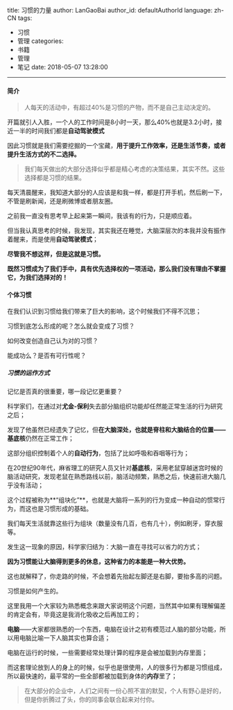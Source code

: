 title: 习惯的力量
author: LanGaoBai
author_id: defaultAuthorId
language: zh-CN
tags:
  - 习惯
  - 管理
categories:
  - 书籍
  - 管理
  - 笔记
date: 2018-05-07 13:28:00
---

#### 简介

> 人每天的活动中，有超过40%是习惯的产物，而不是自己主动决定的。

开篇就引人入胜，一个人的工作时间是8小时一天，那么40%也就是3.2小时，接近一半的时间我们都是**自动驾驶模式**

因此习惯就是我们需要挖掘的一个宝藏，**用于提升工作效率，还是生活节奏，或者提升生活方式的不二选择。**

> 我们每天做出的大部分选择似乎都是精心考虑的决策结果，其实不然。这些选择都是习惯的结果。

每天清晨醒来，我知道大部分的人应该是和我一样，都是打开手机，然后刷一下，不管是刷新闻，还是刷微博或者朋友圈。

之前我一直没有思考早上起来第一瞬间，我该有的行为，只是顺应着。

但当我认真思考的时候，我发现，其实我还在睡觉，大脑深层次的本我并没有振作着醒来，而是使用**自动驾驶模式**；

**尽管我不想这样，但是这就是习惯。**

**既然习惯成为了我们手中，具有优先选择权的一项活动，那么我们没有理由不掌握它，为我们选择对的！**

#### 个体习惯

在我们认识到习惯给我们带来了巨大的影响，这个时候我们不得不沉思；

习惯到底怎么形成的呢？怎么就会变成了习惯？

如何改变创造自己认为对的习惯？

能成功么？是否有可行性呢？

##### 习惯的运作方式

记忆是否真的很重要，哪一段记忆更重要？

科学家们，在通过对**尤金-保利**失去部分脑组织功能却任然能正常生活的行为研究之后；

发现了他虽然已经遗失了记忆，但**在大脑深处，也就是脊柱和大脑结合的位置——基底核**仍然在正常工作；

这部分组织控制着个人的**自动行为**，包括了比如呼吸和吞咽等行为；

在20世纪90年代，麻省理工的研究人员又针对**基底核**，采用老鼠穿越迷宫时候的脑活动研究，发现老鼠在熟悉路线以前，脑活动频繁，熟悉之后，快速前进大脑几乎没有活动；

这个过程被称为**“组块化”**，也就是大脑将一系列的行为变成一种自动的惯常行为，而这也是习惯形成的基础。

我们每天生活就靠这些行为组块（数量没有几百，也有几十），例如刷牙，穿衣服等。

发生这一现象的原因，科学家归结为：大脑一直在寻找可以省力的方式；

**因为习惯能让大脑得到更多的休息，这种省力的本能是一种大优势。**

这也就解释了，你走路的时候，不会想着先抬起左脚还是右脚，要抬多高的问题。

习惯是如何产生的。

这里我用一个大家较为熟悉概念来跟大家说明这个问题，当然其中如果有理解偏差的肯定会有，毕竟这是我消化吸收之后再加工的；

**电脑**——大家都很熟悉的一个东西，电脑在设计之初有模范过人脑的部分功能，所以用电脑比喻一下人脑其实也算合适；

电脑在运行的时候，一些需要经常处理计算的程序是会被加载到内存里面；

而这套理论放到人的身上的时候，似乎也是很使用，人的很多行为都是习惯组成，所以最快速的，最平常的一些全部都被加载到身体的**内存**里了；



> 在大部分的企业中，人们之间有一份心照不宣的默契，个人有野心是好的，但是你折腾过了头，你的同事会联合起来对付你。

